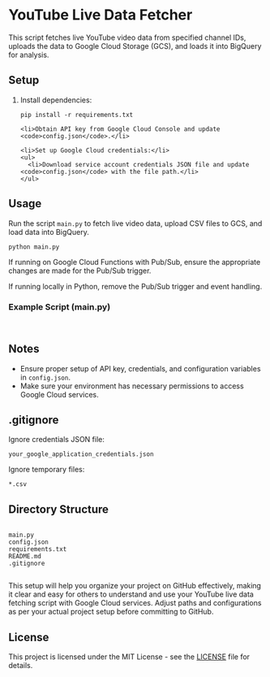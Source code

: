 
<body>
  <h1>YouTube Live Data Fetcher</h1>

  <p>This script fetches live YouTube video data from specified channel IDs, uploads the data to Google Cloud Storage (GCS), and loads it into BigQuery for analysis.</p>

  <h2>Setup</h2>

  <ol>
    <li>Install dependencies:</li>
    <pre><code>pip install -r requirements.txt</code></pre>

    <li>Obtain API key from Google Cloud Console and update <code>config.json</code>.</li>

    <li>Set up Google Cloud credentials:</li>
    <ul>
      <li>Download service account credentials JSON file and update <code>config.json</code> with the file path.</li>
    </ul>
  </ol>

  <h2>Usage</h2>

  <p>Run the script <code>main.py</code> to fetch live video data, upload CSV files to GCS, and load data into BigQuery.</p>

  <pre><code>python main.py</code></pre>

  <p>If running on Google Cloud Functions with Pub/Sub, ensure the appropriate changes are made for the Pub/Sub trigger.</p>

  <p>If running locally in Python, remove the Pub/Sub trigger and event handling.</p>

  <h3>Example Script (main.py)</h3>

  <pre><code> <!-- Your Python script content here --> </code></pre>

  <h2>Notes</h2>

  <ul>
    <li>Ensure proper setup of API key, credentials, and configuration variables in <code>config.json</code>.</li>
    <li>Make sure your environment has necessary permissions to access Google Cloud services.</li>
  </ul>

  <h2>.gitignore</h2>

  <p>Ignore credentials JSON file:</p>

  <pre><code>your_google_application_credentials.json</code></pre>

  <p>Ignore temporary files:</p>

  <pre><code>*.csv</code></pre>

  <h2>Directory Structure</h2>

  <pre><code>
main.py
config.json
requirements.txt
README.md
.gitignore
  </code></pre>

  <p>This setup will help you organize your project on GitHub effectively, making it clear and easy for others to understand and use your YouTube live data fetching script with Google Cloud services. Adjust paths and configurations as per your actual project setup before committing to GitHub.</p>

  <h2>License</h2>

  <p>This project is licensed under the MIT License - see the <a href="LICENSE">LICENSE</a> file for details.</p>

</body>
</html>
